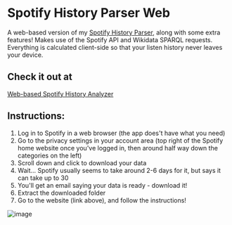 
# Spotify History Parser Web
 A web-based version of my [Spotify History Parser](https://github.com/Hubbit200/spotify-history-parser), along with some extra features!
 Makes use of the Spotify API and Wikidata SPARQL requests. Everything is calculated client-side so that your listen history never leaves your device.

## Check it out at
 [Web-based Spotify History Analyzer](https://leohumnew.com/analyzespotify)

## Instructions:
1. Log in to Spotify in a web browser (the app does't have what you need)
2. Go to the privacy settings in your account area (top right of the Spotify home website once you've logged in, then around half way down the categories on the left)
3. Scroll down and click to download your data
4. Wait... Spotify usually seems to take around 2-6 days for it, but says it can take up to 30
5. You'll get an email saying your data is ready - download it!
6. Extract the downloaded folder
7. Go to the website (link above), and follow the instructions!

![image](https://user-images.githubusercontent.com/39741041/154276293-d4306670-4f86-442b-907b-a64648f09f7b.png)

